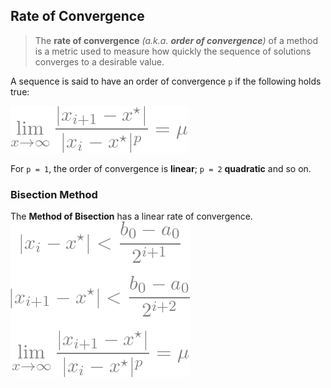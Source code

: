 ## Rate of Convergence
> The **rate of convergence** *(a.k.a. **order of convergence**)* of a method is a metric used to measure 
how quickly the sequence of solutions converges to a desirable value.  

A sequence is said to have an order of convergence `p` if the following holds true:  

![conv_order](img/resolution/conv_order.png)  

For `p = 1`, the order of convergence is **linear**; `p = 2` **quadratic** and so on.  

### Bisection Method
The **Method of Bisection** has a linear rate of convergence.  
![conv_bisect](img/resolution/conv_bisect.png)  
